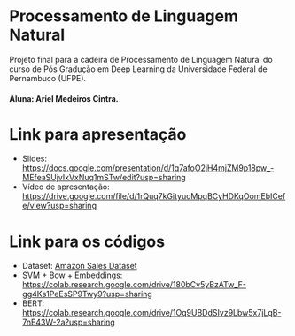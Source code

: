 # Processamento de Linguagem Natural
Projeto final para a cadeira de Processamento de Linguagem Natural do curso de Pós Gradução em Deep Learning da Universidade Federal de Pernambuco (UFPE).
#### Aluna: Ariel Medeiros Cintra.

# Link para apresentação
- Slides: https://docs.google.com/presentation/d/1q7afoO2jH4mjZM9p18pw_-MEfeaSUjvIxVxNuq1mSTw/edit?usp=sharing
- Vídeo de apresentação: https://drive.google.com/file/d/1rQuq7kGityuoMpqBCyHDKqOomEbICefe/view?usp=sharing

# Link para os códigos
- Dataset: [Amazon Sales Dataset](https://www.kaggle.com/datasets/karkavelrajaj/amazon-sales-dataset/data)
- SVM + Bow + Embeddings: https://colab.research.google.com/drive/180bCv5yBzATw_F-gg4Ks1PeEsSP9Twy9?usp=sharing
- BERT: https://colab.research.google.com/drive/1Oq9UBDdSIvz9Lbw5x7jLgB-7nE43W-2a?usp=sharing



